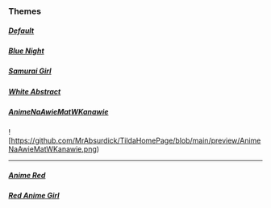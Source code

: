### Themes 

##### [Default](https://mrabsurdick.github.io/TildaHomePage/?putTheme=%7B%22transition%22%3A%22200ms%22%2C%22color_bg_first%22%3A%22%23222831CC%22%2C%22color_bg_second%22%3A%22%23393E46CC%22%2C%22color_fg_title%22%3A%22%23FFD369%22%2C%22color_fg_subtitle%22%3A%22%23e66832%22%2C%22color_fg_text%22%3A%22%23DDD%22%2C%22color_fg_subtext%22%3A%22%239BA4B5%22%2C%22border_radius%22%3A%224px%22%2C%22bookmark_icons%22%3A%22block%22%2C%22background_image%22%3A%22https%3A%2F%2Fc1.wallpaperflare.com%2Fpath%2F427%2F745%2F192%2Fnotebook-natural-laptop-macbook-497500668a927f46aa19fafb668d8702.jpg%22%2C%22background_blur%22%3A%224px%22%2C%22panel_blur%22%3A%2215px%22%7D)

##### [Blue Night](https://mrabsurdick.github.io/TildaHomePage/?putTheme=%7B%22transition%22%3A%22200ms%22%2C%22color_bg_first%22%3A%22%23000711CC%22%2C%22color_bg_second%22%3A%22%231d2d3cCC%22%2C%22color_fg_title%22%3A%22%230072be%22%2C%22color_fg_subtitle%22%3A%22%2359afc9%22%2C%22color_fg_text%22%3A%22%23DDD%22%2C%22color_fg_subtext%22%3A%22%239BA4B5%22%2C%22border_radius%22%3A%224px%22%2C%22bookmark_icons%22%3A%22block%22%2C%22background_image%22%3A%22https%3A%2F%2Fr4.wallpaperflare.com%2Fwallpaper%2F840%2F954%2F346%2Fdark-night-rain-car-wallpaper-5910185df11a5dab8687287f8041768d.jpg%22%2C%22background_blur%22%3A%224px%22%2C%22panel_blur%22%3A%2215px%22%7D)


##### [Samurai Girl](https://mrabsurdick.github.io/TildaHomePage/?putTheme=%7B%22transition%22%3A%22200ms%22%2C%22color_bg_first%22%3A%22%231c1c1dAA%22%2C%22color_bg_second%22%3A%22%231a1c1aCC%22%2C%22color_fg_title%22%3A%22%23bc4c1f%22%2C%22color_fg_subtitle%22%3A%22%23769b6a%22%2C%22color_fg_text%22%3A%22%23DDD%22%2C%22color_fg_subtext%22%3A%22%23d8e2ad%22%2C%22border_radius%22%3A%224px%22%2C%22bookmark_icons%22%3A%22block%22%2C%22background_image%22%3A%22https%3A%2F%2Fr4.wallpaperflare.com%2Fwallpaper%2F885%2F751%2F661%2Frain-artwork-women-earring-wallpaper-9b06dcbde3413ff955041b099dec4cf0.jpg%22%2C%22background_blur%22%3A%220px%22%2C%22panel_blur%22%3A%2210px%22%7D)

##### [White Abstract](https://mrabsurdick.github.io/TildaHomePage/?putTheme=%7B%22transition%22%3A%22200ms%22%2C%22color_bg_first%22%3A%22%23abbfbf99%22%2C%22color_bg_second%22%3A%22%23abbfbfCC%22%2C%22color_fg_title%22%3A%22%230c2525%22%2C%22color_fg_subtitle%22%3A%22%232a2a2a%22%2C%22color_fg_text%22%3A%22%23DDD%22%2C%22color_fg_subtext%22%3A%22%233c3f41%22%2C%22border_radius%22%3A%224px%22%2C%22bookmark_icons%22%3A%22block%22%2C%22background_image%22%3A%22https%3A%2F%2Fr4.wallpaperflare.com%2Fwallpaper%2F177%2F182%2F521%2Fabstract-fantasy-art-simple-background-digital-art-wallpaper-d9d0286d31aa1d4b96a7785f9041168d.jpg%22%2C%22background_blur%22%3A%224px%22%2C%22panel_blur%22%3A%2215px%22%7D)

##### [AnimeNaAwieMatWKanawie](https://mrabsurdick.github.io/TildaHomePage/?putTheme=%7B%22transition%22%3A%22200ms%22%2C%22color_bg_first%22%3A%22%23202125CC%22%2C%22color_bg_second%22%3A%22%231f2023AA%22%2C%22color_fg_title%22%3A%22%23ec8490%22%2C%22color_fg_subtitle%22%3A%22%2380cbdc%22%2C%22color_fg_text%22%3A%22%23DDD%22%2C%22color_fg_subtext%22%3A%22%238c98aa%22%2C%22border_radius%22%3A%224px%22%2C%22bookmark_icons%22%3A%22block%22%2C%22background_image%22%3A%22https%3A%2F%2Fr4.wallpaperflare.com%2Fwallpaper%2F260%2F374%2F410%2Fanime-comic-art-anime-girls-collage-animal-ears-hd-wallpaper-f9e0e84d91da5d5b26d748ef5051663d.jpg%22%2C%22background_blur%22%3A%220px%22%2C%22panel_blur%22%3A%2215px%22%7D)
![https://github.com/MrAbsurdick/TildaHomePage/blob/main/preview/AnimeNaAwieMatWKanawie.png)

---

##### [Anime Red](https://mrabsurdick.github.io/TildaHomePage/?putTheme=%7B%22transition%22%3A%22200ms%22%2C%22color_bg_first%22%3A%22%23202125CC%22%2C%22color_bg_second%22%3A%22%231f2023AA%22%2C%22color_fg_title%22%3A%22%23d34e58%22%2C%22color_fg_subtitle%22%3A%22%2360a1c0%22%2C%22color_fg_text%22%3A%22%23DDD%22%2C%22color_fg_subtext%22%3A%22%238c98aa%22%2C%22border_radius%22%3A%222px%22%2C%22bookmark_icons%22%3A%22block%22%2C%22background_image%22%3A%22https%3A%2F%2Fr4.wallpaperflare.com%2Fwallpaper%2F295%2F163%2F719%2Fanime-anime-boys-picture-in-picture-kimetsu-no-yaiba-kamado-tanjir%25C5%258D-hd-wallpaper-98d60d28a000bc78c0cc410e6852f44a.jpg%22%2C%22background_blur%22%3A%220px%22%2C%22panel_blur%22%3A%2215px%22%7D)

##### [Red Anime Girl](https://mrabsurdick.github.io/TildaHomePage/?putTheme=%7B%22transition%22%3A%22200ms%22%2C%22color_bg_first%22%3A%22%23202125AA%22%2C%22color_bg_second%22%3A%22%231f2023AA%22%2C%22color_fg_title%22%3A%22%23d34e58%22%2C%22color_fg_subtitle%22%3A%22%23009592%22%2C%22color_fg_text%22%3A%22%23DDD%22%2C%22color_fg_subtext%22%3A%22%23bed4cd%22%2C%22border_radius%22%3A%228px%22%2C%22bookmark_icons%22%3A%22block%22%2C%22background_image%22%3A%22https%3A%2F%2Fw.wallhaven.cc%2Ffull%2Fyx%2Fwallhaven-yxk8wl.jpg%22%2C%22background_blur%22%3A%220px%22%2C%22panel_blur%22%3A%2215px%22%7D)
